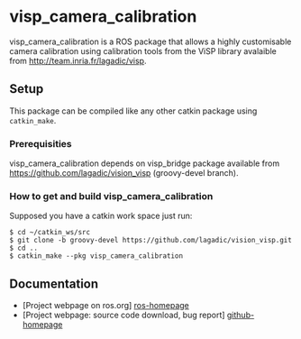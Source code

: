 # visp_camera_calibration

visp_camera_calibration is a ROS package that allows a highly customisable camera calibration using calibration tools from the ViSP library avalaible from <http://team.inria.fr/lagadic/visp>. 

## Setup

This package can be compiled like any other catkin package using `catkin_make`.

### Prerequisities

visp_camera_calibration depends on visp_bridge package available from <https://github.com/lagadic/vision_visp> (groovy-devel branch). 

### How to get and build visp_camera_calibration

Supposed you have a catkin work space just run:

	$ cd ~/catkin_ws/src 
	$ git clone -b groovy-devel https://github.com/lagadic/vision_visp.git
	$ cd ..
	$ catkin_make --pkg visp_camera_calibration

## Documentation

* [Project webpage on ros.org] [ros-homepage]
* [Project webpage: source code download, bug report] [github-homepage]

[github-homepage]: https://github.com/lagadic/visp_camera_calibration
[ros-homepage]: http://www.ros.org/wiki/visp_camera_calibration

